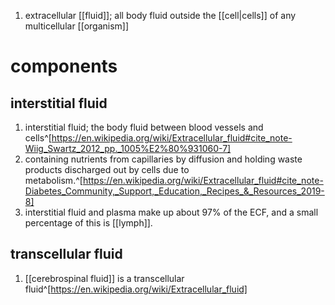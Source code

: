 1. extracellular [[fluid]]; all body fluid outside the [[cell|cells]] of any multicellular [[organism]]
# components
## interstitial fluid
1. interstitial fluid; the body fluid between blood vessels and cells^[https://en.wikipedia.org/wiki/Extracellular_fluid#cite_note-Wiig_Swartz_2012_pp._1005%E2%80%931060-7]
2. containing nutrients from capillaries by diffusion and holding waste products discharged out by cells due to metabolism.^[https://en.wikipedia.org/wiki/Extracellular_fluid#cite_note-Diabetes_Community,_Support,_Education,_Recipes_&_Resources_2019-8]
3. interstitial fluid and plasma make up about 97% of the ECF, and a small percentage of this is [[lymph]].
## transcellular fluid
1. [[cerebrospinal fluid]] is a transcellular fluid^[https://en.wikipedia.org/wiki/Extracellular_fluid]